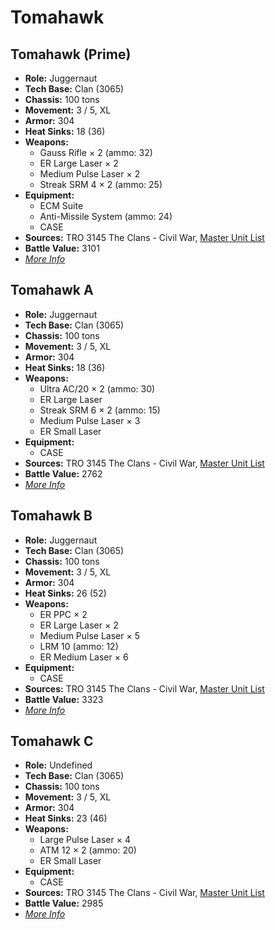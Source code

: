 # Tomahawk
## Tomahawk (Prime)
- **Role:** Juggernaut
- **Tech Base:** Clan (3065)
- **Chassis:** 100 tons
- **Movement:** 3 / 5, XL
- **Armor:** 304
- **Heat Sinks:** 18 (36)
- **Weapons:**
  - Gauss Rifle × 2 (ammo: 32)
  - ER Large Laser × 2
  - Medium Pulse Laser × 2
  - Streak SRM 4 × 2 (ammo: 25)
- **Equipment:**
  - ECM Suite
  - Anti-Missile System (ammo: 24)
  - CASE
- **Sources:** TRO 3145 The Clans - Civil War, [Master Unit List](http://masterunitlist.info/Unit/Details/6298/tomahawk-prime)
- **Battle Value:** 3101
- [*More Info*](tomahawk/tomahawk_prime.md)

## Tomahawk A
- **Role:** Juggernaut
- **Tech Base:** Clan (3065)
- **Chassis:** 100 tons
- **Movement:** 3 / 5, XL
- **Armor:** 304
- **Heat Sinks:** 18 (36)
- **Weapons:**
  - Ultra AC/20 × 2 (ammo: 30)
  - ER Large Laser
  - Streak SRM 6 × 2 (ammo: 15)
  - Medium Pulse Laser × 3
  - ER Small Laser
- **Equipment:**
  - CASE
- **Sources:** TRO 3145 The Clans - Civil War, [Master Unit List](http://masterunitlist.info/Unit/Details/6299/tomahawk-a)
- **Battle Value:** 2762
- [*More Info*](tomahawk/tomahawk_a.md)

## Tomahawk B
- **Role:** Juggernaut
- **Tech Base:** Clan (3065)
- **Chassis:** 100 tons
- **Movement:** 3 / 5, XL
- **Armor:** 304
- **Heat Sinks:** 26 (52)
- **Weapons:**
  - ER PPC × 2
  - ER Large Laser × 2
  - Medium Pulse Laser × 5
  - LRM 10 (ammo: 12)
  - ER Medium Laser × 6
- **Equipment:**
  - CASE
- **Sources:** TRO 3145 The Clans - Civil War, [Master Unit List](http://masterunitlist.info/Unit/Details/6300/tomahawk-b)
- **Battle Value:** 3323
- [*More Info*](tomahawk/tomahawk_b.md)

## Tomahawk C
- **Role:** Undefined
- **Tech Base:** Clan (3065)
- **Chassis:** 100 tons
- **Movement:** 3 / 5, XL
- **Armor:** 304
- **Heat Sinks:** 23 (46)
- **Weapons:**
  - Large Pulse Laser × 4
  - ATM 12 × 2 (ammo: 20)
  - ER Small Laser
- **Equipment:**
  - CASE
- **Sources:** TRO 3145 The Clans - Civil War, [Master Unit List](http://masterunitlist.info/Unit/Details/6301/tomahawk-c)
- **Battle Value:** 2985
- [*More Info*](tomahawk/tomahawk_c.md)


